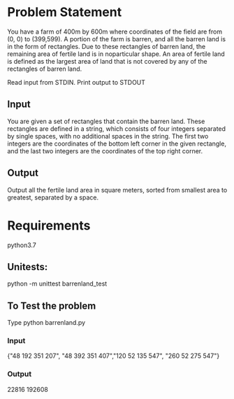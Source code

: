 # Problem Statement

You have a farm of 400m by 600m where coordinates of the field are from (0, 0) to (399,599). A portion of the farm is barren, and all the barren land is in the form of rectangles.
Due to these rectangles of barren land, the remaining area of fertile land is in noparticular shape. An area of fertile land is defined as the largest area of land that is not covered by any of the rectangles of barren land.

Read input from STDIN. Print output to STDOUT

## Input
You are given a set of rectangles that contain the barren land. These rectangles are 
defined in a string, which consists of four integers separated by single spaces, with no
additional spaces in the string. The first two integers are the coordinates of the bottom
left corner in the given rectangle, and the last two integers are the coordinates of the 
top right corner.
## Output

Output all the fertile land area in square meters, sorted from smallest area to greatest,
separated by a space.

# Requirements
python3.7


## Unitests:

python -m unittest barrenland_test


## To Test the problem

Type 
python barrenland.py
### Input
{"48 192 351 207", "48 392 351 407","120 52 135 547", "260 52 275 547"}
### Output
22816 192608

